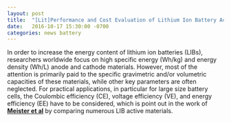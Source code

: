 ```yaml
---
layout: post
title:  "[Lit]Performance and Cost Evaluation of Lithium Ion Battery Active Materials"
date:   2016-10-17 15:30:00 -0700
categories: news battery 
---
```


In order to increase the energy content of lithium ion
batteries (LIBs), researchers worldwide focus on high specific energy
(Wh/kg) and energy density (Wh/L) anode and cathode materials.
However, most of the attention is primarily paid to the specific
gravimetric and/or volumetric capacities of these materials, while other
key parameters are often neglected. For practical applications, in
particular for large size battery cells, the Coulombic efficiency (CE),
voltage efficiency (VE), and energy efficiency (EE) have to be
considered, which is point out in the work of 
[**Meister et al**](http://pubs.acs.org/doi/abs/10.1021/acs.chemmater.6b02895) 
by comparing numerous LIB active materials.

